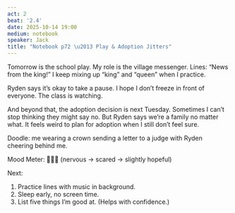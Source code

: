```yaml
---
act: 2
beat: '2.4'
date: 2025-10-14 19:00
medium: notebook
speaker: Jack
title: "Notebook p72 \u2013 Play & Adoption Jitters"
---
```


Tomorrow is the school play. My role is the village messenger. Lines: “News from the king!” I keep mixing up “king” and “queen” when I practice.

Ryden says it’s okay to take a pause. I hope I don’t freeze in front of everyone. The class is watching. 

And beyond that, the adoption decision is next Tuesday. Sometimes I can’t stop thinking they might say no. But Ryden says we’re a family no matter what. It feels weird to plan for adoption when I still don’t feel sure.

Doodle: me wearing a crown sending a letter to a judge with Ryden cheering behind me.

Mood Meter: 😬😟🙂 (nervous → scared → slightly hopeful)

Next:
1) Practice lines with music in background.
2) Sleep early, no screen time.
3) List five things I’m good at. (Helps with confidence.)

